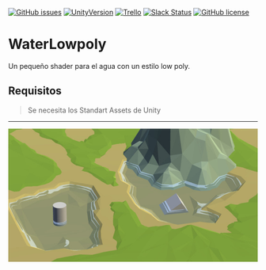 [![GitHub issues](https://img.shields.io/github/issues/MoonAntonio/WaterLowpoly.svg)](https://github.com/MoonAntonio/WaterLowpoly/issues)
[![UnityVersion](https://img.shields.io/badge/Unity-5.6.1f1-blue.svg)](https://unity3d.com/es)
[![Trello](https://img.shields.io/badge/Trello-OFF-red.svg)](https://github.com/MoonAntonio/WaterLowpoly)
[![Slack Status](https://moonantonio.herokuapp.com/badge.svg)](https://moonantonio.herokuapp.com/)
[![GitHub license](https://img.shields.io/badge/license-AGPL-blue.svg)](https://raw.githubusercontent.com/MoonAntonio/WaterLowpoly/master/LICENSE)

# WaterLowpoly
Un pequeño shader para el agua con un estilo low poly.

## Requisitos

> Se necesita los Standart Assets de Unity

---

<p align="center">
  <img src="https://github.com/MoonAntonio/WaterLowpoly/blob/master/res/imgPrev.jpg?raw=true">
</p>
